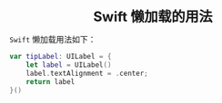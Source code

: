 <center><font size="5"><b>Swift 懒加载的用法</b></font></center>

`Swift` 懒加载用法如下：

```swift
var tipLabel: UILabel = {
    let label = UILabel()
    label.textAlignment = .center;
    return label
}()
```